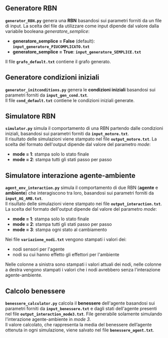 ## Generatore RBN

**`generator_RBN.py`** genera una **RBN** basandosi sui parametri forniti da un file di input. La scelta del file da utilizzare come input dipende dal valore dalla variabile booleana *generatore_semplice*:
- **generatore_semplice = False** (default): **`input_generatore_PIUCOMPLICATO.txt`**
- **generatore_semplice = True**: **`input_generatore_SEMPLICE.txt`**
    
Il file **`grafo_default.txt`** contiene il grafo generato.

## Generatore condizioni iniziali

**`generator_initconditions.py`** genera le **condizioni iniziali** basandosi sui parametri forniti da **`input_gen_cond.txt`**. \
Il file **`cond_default.txt`** contiene le condizioni iniziali generate.


## Simulatore RBN

**`simulator.py`** simula il comportamento di una RBN partendo dalle condizioni iniziali, basandosi sui parametri forniti da **`input_motore.txt`**. \
Il risultato delle simulazioni viene stampato nel file **`output_motore.txt`**. La scelta del formato dell'output dipende dal valore del parametro *mode*:
- **mode = 1**: stampa solo lo stato finale
- **mode = 2**: stampa tutti gli stati passo per passo 

## Simulatore interazione agente-ambiente

**`agent_env_interaction.py`** simula il comportamento di due RBN (**agente** e **ambiente**) che interagiscono tra loro, basandosi sui parametri forniti da **`input_AG_AMB.txt`**. \
Il risultato delle simulazioni viene stampato nei file **`output_interaction.txt`**. La scelta del formato dell'output dipende dal valore del parametro *mode*:
- **mode = 1**: stampa solo lo stato finale
- **mode = 2**: stampa tutti gli stati passo per passo
- **mode = 3**: stampa ogni stato al cambiamento

Nei file **`variazione_nodi.txt`** vengono stampati i valori dei:
- nodi sensori per l'agente
- nodi su cui hanno effetto gli effettori per l'ambiente

Nelle colonne a sinistra sono stampati i valori attuali dei nodi, nelle colonne a destra vengono stampati i valori che i nodi avrebbero senza l'interazione agente-ambiente.

## Calcolo benessere
**`benessere_calculator.py`** calcola il **benessere** dell'agente basandosi sui parametri forniti da **`input_benessere.txt`** e dagli stati dell'agente presenti nel file **`output_interaction_mode3.txt`**. 
File generabile solamente simulando l'interazione agente-ambiente in *mode 3*. \
Il valore calcolato, che rappresenta la media del benessere dell’agente ottenuta in ogni simulazione, viene salvato nel file **`benessere_agent.txt`**.
